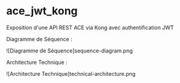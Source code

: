 # ace_jwt_kong

Exposition d'une API REST ACE via Kong avec authentification JWT

Diagramme de Séquence :

![Diagramme de Séquence]sequence-diagram.png


Architecture Technique : 

![Architecture Technique]technical-architecture.png